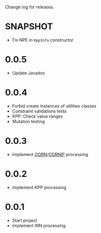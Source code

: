 Change log for releases.

# SNAPSHOT

* Fix NPE in `KppInfo` constructor

# 0.0.5

* Update Javadoc

# 0.0.4

* Forbid create instances of utilities classes
* Constraint validations tests
* KPP: Check value ranges
* Mutation testing

# 0.0.3

* Implement [OGRN](https://ru.wikipedia.org/w/index.php?title=%D0%9E%D0%93%D0%A0%D0%9D)/[OGRNIP](https://ru.wikipedia.org/w/index.php?title=%D0%9E%D0%93%D0%A0%D0%9D%D0%98%D0%9F) processing

# 0.0.2

* Implement KPP processing

# 0.0.1

* Start project
* Implement INN processing
